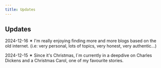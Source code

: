 ```yaml
---
title: Updates
---
```


## Updates

2024-12-16 &sext; I'm really enjoying finding more and more blogs based on the old internet. (i.e: very personal, lots of topics, very honest, very authentic...)

2024-12-15 &sext; Since it's Christmas, I´m currently in a deepdive on Charles Dickens and a Christmas Carol, one of my favourite stories.

